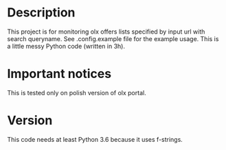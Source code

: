 # Description

This project is for monitoring olx offers lists specified by input url with search queryname. See .config.example file for the example usage.
This is a little messy Python code (written in 3h). 

# Important notices
This is tested only on polish version of olx portal. 

# Version
This code needs at least Python 3.6 because it uses f-strings.

